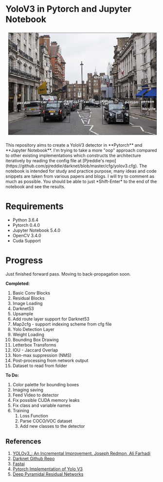 # YoloV3 in Pytorch and Jupyter Notebook
<p align="center">
  <img width="630" height="350" src="title.png">
</p>
This repository aims to create a YoloV3 detector in **Pytorch** and **Jupyter Notebook**. I'm trying to take a more "oop" approach compared to other existing implementations which constructs the architecture iteratively by reading the config file at [Pjreddie's repo](https://github.com/pjreddie/darknet/blob/master/cfg/yolov3.cfg). The notebook is intended for study and practice purpose, many ideas and code snippets are taken from various papers and blogs. I will try to comment as much as possible. You should be able to just *Shift-Enter* to the end of the notebook and see the results.

# Requirements

 - Python 3.6.4
 - Pytorch 0.4.0
 - Jupyter Notebook 5.4.0
 - OpenCV 3.4.0
 - Cuda Support

# Progress
Just finished forward pass. Moving to back-propagation soon.

 **Completed:**
 1. Basic Conv Blocks
 2. Residual Blocks
 3. Image Loading
 4. Darknet53
 5. Upsample
 6. Add route layer support for Darknet53
 7. Map2cfg - support indexing scheme from cfg file
 8. Yolo Detection Layer
 9. Weight Loading
 10. Bounding Box Drawing
 11. Letterbox Transforms
 12. IOU - Jaccard Overlap
 13. Non-max suppression (NMS)
 14. Post-processing from network output
 15. Dataset to read from folder

 **To Do:**
  1. Color palette for bounding boxes
  2. Imaging saving
  3. Feed Video to detector
  4. Fix possible CUDA memory leaks
  5. Fix class and variable names
  6. Training
	  1. Loss Function
	  2. Parse COCO/VOC dataset
	  3. Add new classes to the detector

## References

1. [YOLOv3_: An Incremental Improvement. Joseph Redmon, Ali Farhadi ](https://pjreddie.com/media/files/papers/YOLOv3.pdf) 
2. [Darknet Github Repo](https://github.com/pjreddie/darknet)
3. [Fastai](http://www.fast.ai/)
4. [Pytorch Implementation of Yolo V3](https://github.com/ayooshkathuria/pytorch-yolo-v3)
5. [Deep Pyramidal Residual Networks](https://arxiv.org/abs/1610.02915)
